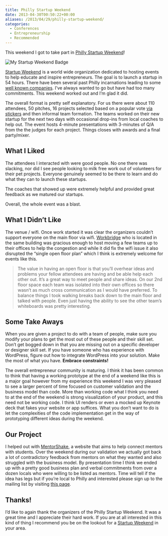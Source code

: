 ```yaml
---
title: Philly Startup Weekend
date: 2013-04-30T00:50:22+00:00
aliases: /2013/04/29/philly-startup-weekend/
categories:
  - Conferences
  - Entrepreneurship
  - Recommended
---
```


This weekend I got to take part in [Philly Startup Weekend][1]!

![My Startup Weekend Badge][2]

[Startup Weekend][3] is a world wide organization dedicated to hosting events to help educate and inspire entrepreneurs. The goal is to launch a startup in 54 hours. There have been several past Philly incarnations leading to some [well known companies][4]. I&#8217;ve always wanted to go but have had too many commitments. This weekend worked out and I&#8217;m glad it did.

The overall format is pretty self explanatory. For us there were about 110 attendees, 50 pitches, 16 projects selected based on a popular vote [via stickers][5] and then informal team formation. The teams worked on their new startup for the next two days with occasional drop-ins from local coaches to help out. The event hosts 4-minute presentations with 3-minutes of Q/A from the the judges for each project. Things closes with awards and a final party/mixer.

## What I Liked

The attendees I interacted with were good people. No one there was slacking, nor did I see people looking to milk free work out of volunteers for their pet projects. Everyone genuinely seemed to be there to learn and do what they can to launch these startups.

The coaches that showed up were extremely helpful and provided great feedback as we matured our startups.

Overall, the whole event was a blast.

## What I Didn&#8217;t Like

The venue / wifi. Once work started it was clear the organizers couldn&#8217;t support everyone on the main floor via wifi. [Workbridge][6] who is located in the same building was gracious enough to host moving a few teams up to their offices to help the congestion and while it did fix the wifi issue it also disrupted the &#8220;single open floor plan&#8221; which I think is extremely welcome for events like this.

> The value in having an open floor is that you&#8217;ll overhear ideas and problems your fellow attendees are having and be able help each other out. It&#8217;s a great way to meet people and share ideas. On our 2nd floor space each team was isolated into their own offices so there wasn&#8217;t as much cross communication as I would have preferred. To balance things I took walking breaks back down to the main floor and talked with people. Even just having the ability to see the other team&#8217;s whiteboards was pretty interesting.

## Some Take Aways

When you are given a project to do with a team of people, make sure you modify your plans to get the most out of these people and their skill set. Don&#8217;t get bogged down in that you are missing out on a specific developer or designer skill set. If you have someone who has experience with WordPress, figure out how to integrate WordPress into your solution. Make the most of what you have. **Embrace constraints!**

The overall entrepreneur community is maturing. I think it has been common to think that having a working prototype at the end of a weekend like this is a major goal however from my experience this weekend I was very pleased to see a larger percent of time focused on customer validation and the business model than code. More than working code what I think you need to at the end of the weekend is strong visualization of your product, and this need not be working code. I think UI renders or even a mocked up Keynote deck that fakes your website or app suffices. What you don&#8217;t want to do is let the complexities of the code implementation get in the way of prototyping different ideas during the weekend.

## Our Project

I helped out with [MentorShake][7], a website that aims to help connect mentors with students. Over the weekend during our validation we actually got back a lot of contradictory feedback from mentors on what they wanted and also struggled with the business model. By presentation time I think we ended up with a pretty good business plan and verbal commitments from over a dozen locals who were willing to be listed as mentors. Time will tell if the idea has legs but if you&#8217;re local to Philly and interested please sign up to the mailing list by visiting [this page][8].

## Thanks!

I&#8217;d like to again thank the organizers of the Philly Startup Weekend. It was a great time and I appreciate their hard work. If you are at all interested in this kind of thing I recommend you be on the lookout for a [Startup Weekend][9] in your area.

[1]: http://philly.startupweekend.org/
[2]: http://mikezornek.com/media/images/startup_weekend_badge.png "My Startup Weekend Badge"
[3]: http://startupweekend.org/
[4]: http://techcrunch.com/2011/02/01/launchrock-rocks-launches/
[5]: https://twitter.com/zorn/status/327967234859335680
[6]: http://www.workbridgeassociates.com/locations/philadelphia
[7]: http://mentorshake.com/
[8]: http://mentorshake.herokuapp.com/
[9]: http://startupweekend.org/events/
